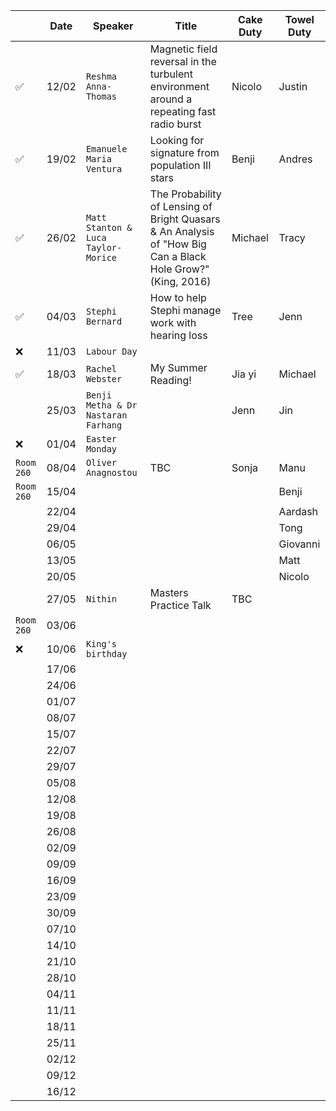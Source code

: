 |  | Date | Speaker | Title | Cake Duty | Towel Duty | 
| --- | --- | --- | --- | --- | --- |
| ✅ | 12/02 | `Reshma Anna-Thomas` | Magnetic field reversal in the turbulent environment around a repeating fast radio burst | Nicolo | Justin |
| ✅ | 19/02 | `Emanuele Maria Ventura` | Looking for signature from population III stars | Benji | Andres |
| ✅ | 26/02 | `Matt Stanton & Luca Taylor-Morice` | The Probability of Lensing of Bright Quasars & An Analysis of "How Big Can a Black Hole Grow?" (King, 2016) | Michael | Tracy |
| ✅ | 04/03 | `Stephi Bernard`| How to help Stephi manage work with hearing loss | Tree | Jenn |
| ❌ | 11/03 | `Labour Day` | | | |
| ✅ | 18/03 | `Rachel Webster` | My Summer Reading! | Jia yi | Michael |
| | 25/03 | `Benji Metha & Dr Nastaran Farhang` | | Jenn | Jin |
| ❌ | 01/04 | `Easter Monday` | | |  |
| `Room 260` | 08/04 | `Oliver Anagnostou` | TBC | Sonja | Manu |
| `Room 260` | 15/04 | | | | Benji |
| | 22/04 | | | | Aardash |
| | 29/04 | | | | Tong |
| | 06/05 | | | | Giovanni |
| | 13/05 | | | | Matt |
| | 20/05 | | | | Nicolo |
| | 27/05 | `Nithin` | Masters Practice Talk| TBC | | |
| `Room 260` | 03/06 | | | | |
| ❌ | 10/06 | `King's birthday` | | | |
| | 17/06 |  |  | | |
| | 24/06 | | | | |
| | 01/07 | | | | |
| | 08/07 | | | | |
| | 15/07 | | | | |
| | 22/07 | | | | |
| | 29/07 | | | | |
| | 05/08 | | | | |
| | 12/08 | | | | |
| | 19/08 | | | | |
| | 26/08 | | | | |
| | 02/09 | | | | |
| | 09/09 | | | | |
| | 16/09 | | | | |
| | 23/09 | | | | |
| | 30/09 | | | | |
| | 07/10 | | | | |
| | 14/10 | | | | |
| | 21/10 | | | | |
| | 28/10 | | | | |
| | 04/11 | | | | |
| | 11/11 | | | | |
| | 18/11 | | | | |
| | 25/11 | | | | |
| | 02/12 | | | | |
| | 09/12 | | | | |
| | 16/12 | | | | |
